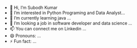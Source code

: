 - 👋 Hi, I’m Subodh Kumar
- 👀 I’m interested in Python Programing and Data Analyst...
- 🌱 I’m currently learning java ...
- 💞️ I’m looking a job in software developer and data science ...
- 📫 You can connect me on Linkedin ...
- 😄 Pronouns: ...
- ⚡ Fun fact: ...

<!---
Subodh-kumar007/Subodh-kumar007 is a ✨ special ✨ repository because its `README.md` (this file) appears on your GitHub profile.
You can click the Preview link to take a look at your changes.
--->
